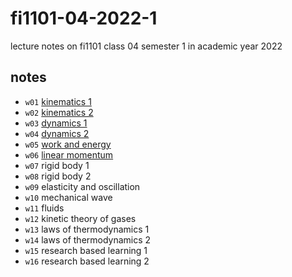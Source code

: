 # fi1101-04-2022-1
lecture notes on fi1101 class 04 semester 1 in academic year 2022


## notes
+ `w01` [kinematics 1](01)
+ `w02` [kinematics 2](02)
+ `w03` [dynamics 1](03)
+ `w04` [dynamics 2](04)
+ `w05` [work and energy](05)
+ `w06` [linear momentum](06)
+ `w07` rigid body 1
+ `w08` rigid body 2
+ `w09` elasticity and oscillation
+ `w10` mechanical wave
+ `w11` fluids
+ `w12` kinetic theory of gases
+ `w13` laws of thermodynamics 1
+ `w14` laws of thermodynamics 2
+ `w15` research based learning 1
+ `w16` research based learning 2

